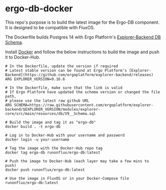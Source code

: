 # ergo-db-docker
This repo's purpose is to build the latest image for the Ergo-DB component. It is designed to be compatible with FluxOS.

The Dockerfile builds Postgres 14 with Ergo Platform's [Explorer-Backend DB Schema](https://github.com/ergoplatform/explorer-backend/blob/master/modules/explorer-core/src/main/resources/db/V9__Schema.sql).

Install [Docker](https://docs.docker.com/engine/install/) and follow the below instructions to build the image and push it to Docker-Hub.

```
# In the Dockerfile, update the version if required
# Latest stable version can be found at Ergo Platform's [Explorer-Backend](https://github.com/ergoplatform/explorer-backend/releases)
ARG EXPLORER_VERSION=9.16.6

# In the Dockerfile, make sure that the link is valid
# If Ergo Platform have updated the schema version or changed the file path,
# please use the latest raw github URL
ARG SCHEMA=https://raw.githubusercontent.com/ergoplatform/explorer-backend/$EXPLORER_VERSION/modules/explorer-core/src/main/resources/db/V9__Schema.sql

# Build the image and tag it as "ergo-db"
docker build . -t ergo-db

# Log in to Docker-Hub with your username and password
docker login -u your-username

# Tag the image with the Docker-Hub repo tag
docker tag ergo-db runonflux/ergo-db:latest

# Push the image to Docker-Hub (each layer may take a few mins to push)
docker push runonflux/ergo-db:latest

# Use the image in FluxOS or in your Docker-Compose file
runonflux/ergo-db:latest
```
